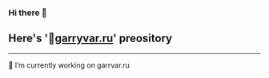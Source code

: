 ### Hi there 👋
## Here's '🚀[garryvar.ru](http://garryvar.ru)' preository
---
 🔭 I’m currently working on garrvar.ru

<!--
**GarryVar/garryvar** is a ✨ _special_ ✨ repository because its `README.md` (this file) appears on your GitHub profile.

Here are some ideas to get you started:

- 🔭 I’m currently working on ...
- 🌱 I’m currently learning ...
- 👯 I’m looking to collaborate on ...
- 🤔 I’m looking for help with ...
- 💬 Ask me about ...
- 📫 How to reach me: ...
- 😄 Pronouns: ...
- ⚡ Fun fact: ...
-->
